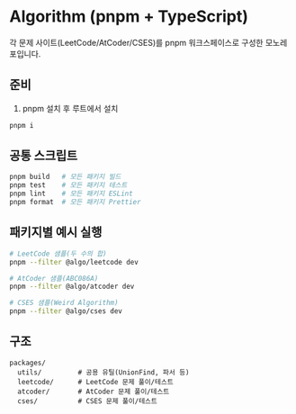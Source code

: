 # Algorithm (pnpm + TypeScript)

각 문제 사이트(LeetCode/AtCoder/CSES)를 pnpm 워크스페이스로 구성한 모노레포입니다.

## 준비

1) pnpm 설치 후 루트에서 설치

```bash
pnpm i
```

## 공통 스크립트

```bash
pnpm build   # 모든 패키지 빌드
pnpm test    # 모든 패키지 테스트
pnpm lint    # 모든 패키지 ESLint
pnpm format  # 모든 패키지 Prettier
```

## 패키지별 예시 실행

```bash
# LeetCode 샘플(두 수의 합)
pnpm --filter @algo/leetcode dev

# AtCoder 샘플(ABC086A)
pnpm --filter @algo/atcoder dev

# CSES 샘플(Weird Algorithm)
pnpm --filter @algo/cses dev
```

## 구조

```
packages/
  utils/         # 공용 유틸(UnionFind, 파서 등)
  leetcode/      # LeetCode 문제 풀이/테스트
  atcoder/       # AtCoder 문제 풀이/테스트
  cses/          # CSES 문제 풀이/테스트
```

